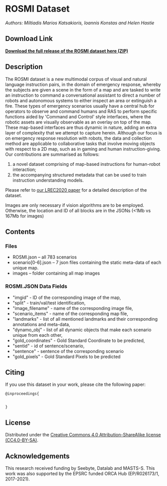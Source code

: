 ROSMI Dataset
=========================

_Authors: Miltiadis Marios Katsakioris, Ioannis Konstas and Helen Hastie_

Download Link
-------------

**[Download the full release of the ROSMI dataset here (ZIP)](https://github.com/tuip)**

Description
-----------

The ROSMI dataset is a new multimodal corpus of visual and natural language instruction pairs, in the domain of emergency response, whereby the subjects are given a scene in the form of a map and are tasked to write an instruction to command a conversational assistant to direct a number of robots and autonomous systems to either inspect an area or extinguish a fire. These types of emergency scenarios usually have a central hub for operators to observe and command humans and RAS to perform specific functions aided by 'Command and Control' style interfaces, where the robotic assets are visually observable as an overlay on top of the map.
These map-based interfaces are thus dynamic in nature, adding an extra layer of complexity that we attempt to capture herein. Although our focus is on emergency response resolution with robots, the data and collection method are applicable to collaborative tasks that involve moving objects with respect to a 2D map, such as in gaming and human instruction-giving. 
Our contributions are summarised as follows: 
1) a novel dataset comprising of map-based instructions for human-robot interaction;
2) the accompanying structured metadata that can be used to train instruction understanding models.


Please refer to [our LREC2020 paper](https) for 
a detailed description of the dataset.

Images are only necessary if vision algorithms are to be employed. Otherwise, the location and ID of all blocks are in the JSONs (<1Mb vs 167Mb for images)

Contents
--------

### Files ###

* ROSMI.json – all 783 scenarios
* scenario[0-6].json – 7 json files containing the static meta-data of each unique map.
* images – folder containing all map images

### ROSMI.JSON Data Fields ###

  * "imgid" - ID of the corresponding image of the map,
  * "split" - train/val/test identification,
  * "image_filename" -  name of the corresponding image file,
  * "scenario_items" - name of the corresponding map file,
  * "landmarks"  - list of all mentioned landmarks and their corresponding annotations and meta-data,
  * "dynamo_obj" - list of all dynamic objects that make each scenario unique from each other,
  * "gold_coordinates" - Gold Standard Coordinate to be predicted,
  * "sentid" - id of sentence/scenario,
  * "sentence" - sentence of the corresponding scenario
  * "gold_pixels" - Gold Standard Pixels to be predicted
  
  

Citing
------

If you use this dataset in your work, please cite the following paper:

```
@inproceedings{


}
```

License
-------

Distributed under the [Creative Commons 4.0 Attribution-ShareAlike license
(CC4.0-BY-SA)](https://creativecommons.org/licenses/by-sa/4.0/).


Acknowledgements
----------------

This research received funding by Seebyte, Datalab and MASTS-S. This work was also supported by the EPSRC funded ORCA Hub (EP/R026173/1, 2017-2021).
